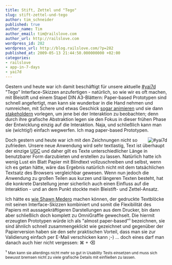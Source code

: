 ```yaml
---
title: Stift, Zettel und "Tego"
slug: stift-zettel-und-tego
author: tim_schneider
published: true
author_name: Tim
author_email: tim@railslove.com
author_url: http://railslove.com
wordpress_id: 282
wordpress_url: http://blog.railslove.com/?p=282
published_at: 2009-05-13 21:44:50.000000000 +02:00
categories:
- railslove
- app-in-7-days
- yai7d
---
```

Gestern und heute war ich damit beschäftigt für unsere aktuelle <a href="http://railslove.com/your-app-in-7-days">#yai7d</a> "Tego" Interface-Skizzen anzufertigen - natürlich, so wie wir es oft machen, mit Bleistift und einem Stapel DIN A3-Blättern: Paper-based Prototypen sind schnell angefertigt, man kann sie wunderbar in die Hand nehmen und rumreichen, mit Schere und etwas Geschick <a href="http://www.nngroup.com/reports/prototyping/video_stills.html">sogar animieren</a> und sie dann <a href="http://en.wikipedia.org/wiki/Stakeholder_(corporate)">stakeholdern</a> vorlegen, um jene bei der Interaktion zu beobachten; denn durch ihre grafische Abstraktion legen sie den Fokus in dieser frühen Phase der Entwicklung einzig auf die Interaktion. Naja, und schließlich kann man sie (wichtig!) einfach wegwerfen. Ich mag paper-based Prototypen.

<img src="http://img.skitch.com/20090510-qwquhiyu1tmyp3nuqf1x76c4yk.png" alt="#yai7d" style="float:right"/> Doch gestern und heute war ich mit den Zeichnungen nicht so zufrieden. Unsere neue Anwendung wird sehr textlastig, Text ist überhaupt der einzige <a href="http://en.wikipedia.org/wiki/User-generated_content">UGC</a> und daher gilt es Texte unterschiedlicher Länge in benutzbarer Form darzubieten und erstellen zu lassen. Natürlich hatte ich wenig Lust ein Blatt Papier mit Blindtext vollzuschreiben und selbst, wenn ich es getan hätte, wäre das Ergebnis natürlich nicht mit dem tatsächlichen Textsatz des Browsers vergleichbar gewesen. Wenn nun jedoch die Anwendung zu großen Teilen aus kurzen und längeren Texten besteht, hat die konkrete Darstellung jener sicherlich auch einen Einfluss auf die Interaktion - und an dem Punkt stockte mein Bleistift- und Zettel-Ansatz.

Ich hätte es <a href="http://www.alistapart.com/articles/paperprototyping/">wie Shawn Medero</a> machen können, der gedruckte Textblöcke mit seinen Interface-Skizzen kombiniert und somit die Flexibilität des Papiers mit aussagekräftigeren Darstellungen aus dem Drucker, bin dann aber schließlich doch komplett zu OmniGraffle gewechselt. Die hiermit erzeugten Prototypen würde ich als "almost paper-based"&sup1; bezeichnen, sie sind ähnlich schnell zusammengeklickt wie gezeichnet und gegenüber der Papierversion haben sie den sehr praktischen Vorteil, dass man sie zur Validierung einfach per E-Mail verschicken kann ;-) ... doch eines darf man danach auch hier nicht vergessen: ⌘ + ⌫

&sup1; <small>Man kann sie allerdings nicht mehr so gut in Usability Tests einsetzen und muss sich bewusst bremsen nicht zu viele grafische Details mit einfließen zu lassen.</small>
